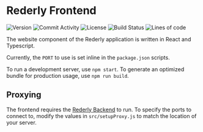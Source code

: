 # Rederly Frontend

![Version](https://img.shields.io/github/v/release/rederly/frontend?style=plastic)
![Commit Activity](https://img.shields.io/github/commit-activity/m/rederly/frontend?style=plastic)
![License](https://img.shields.io/github/license/rederly/frontend?style=plastic)
![Build Status](https://img.shields.io/github/workflow/status/rederly/frontend/Node.js%20CI?style=plastic)
![Lines of code](https://img.shields.io/tokei/lines/github/rederly/frontend?style=plastic)

The website component of the Rederly application is written in React and Typescript.

Currently, the `PORT` to use is set inline in the `package.json` scripts.

To run a development server, use `npm start`.
To generate an optimized bundle for production usage, use `npm run build`.

## Proxying

The frontend requires the [Rederly Backend](https://github.com/rederly/backend) to run. To specify the ports to connect to, modify the values in `src/setupProxy.js` to match the location of your server.

